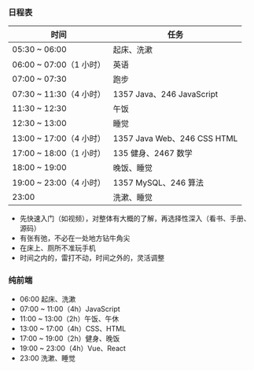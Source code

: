 ### 日程表

| 时间                    | 任务                        |
| ----------------------- | --------------------------- |
| 05:30 ~ 06:00           | 起床、洗漱                  |
| 06:00 ~ 07:00（1 小时） | 英语                        |
| 07:00 ~ 07:30           | 跑步                        |
| 07:30 ~ 11:30（4 小时） | 1357 Java、246 JavaScript   |
| 11:30 ~ 12:30           | 午饭                        |
| 12:30 ~ 13:00           | 睡觉                        |
| 13:00 ~ 17:00（4 小时） | 1357 Java Web、246 CSS HTML |
| 17:00 ~ 18:00（1 小时） | 135 健身、2467 数学         |
| 18:00 ~ 19:00           | 晚饭、睡觉                  |
| 19:00 ~ 23:00（4 小时） | 1357 MySQL、246 算法        |
| 23:00                   | 洗漱、睡觉                  |

* 先快速入门（如视频），对整体有大概的了解，再选择性深入（看书、手册、源码）
* 有张有弛，不必在一处地方钻牛角尖
* 在床上、厕所不准玩手机
* 时间之内的，雷打不动，时间之外的，灵活调整

### 纯前端

* 06:00 起床、洗漱
* 07:00 ~ 11:00（4h）JavaScript
* 11:00 ~ 13:00（2h）午饭、午休
* 13:00 ~ 17:00（4h）CSS、HTML
* 17:00 ~ 19:00（2h）健身、晚饭
* 19:00 ~ 23:00（4h）Vue、React
* 23:00 洗漱、睡觉